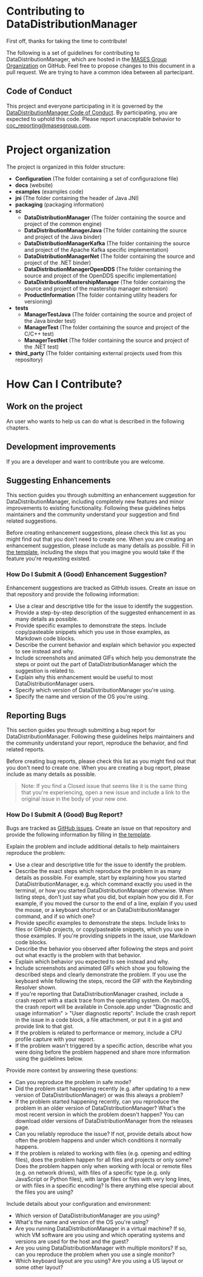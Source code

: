 # Contributing to DataDistributionManager

First off, thanks for taking the time to contribute!

The following is a set of guidelines for contributing to DataDistributionManager, which are hosted in the [MASES Group Organization](https://github.com/masesgroup) on GitHub. Feel free to propose changes to this document in a pull request. We are trying to have a common idea between all partecipant.

## Code of Conduct

This project and everyone participating in it is governed by the [DataDistributionManager Code of Conduct](CODE_OF_CONDUCT.md). By participating, you are expected to uphold this code. Please report unacceptable behavior to [coc_reporting@masesgroup.com](mailto:coc_reporting@masesgroup.com).

# Project organization

The project is organized in this folder structure:

* **Configuration** (The folder containing a set of configurazione file)
* **docs** (website)
* **examples** (examples code)
* **jni** (The folder containing the header of Java JNI)
* **packaging** (packaging information)
* **sc**
	* **DataDistributionManager** (The folder containing the source and project of the common engine)
	* **DataDistributionManagerJava** (The folder containing the source and project of the Java binder)
	* **DataDistributionManagerKafka** (The folder containing the source and project of the Apache Kafka specific implementation)
	* **DataDistributionManagerNet** (The folder containing the source and project of the .NET binder)
	* **DataDistributionManagerOpenDDS** (The folder containing the source and project of the OpenDDS specific implementation)
	* **DataDistributionMastershipManager** (The folder containing the source and project of the mastership manager extension)
	* **ProductInformation** (The folder containing utility headers for versioning)
* **tests**
	* **ManagerTestJava** (The folder containing the source and project of the Java binder test)
	* **ManagerTest** (The folder containing the source and project of the C/C++ test)
	* **ManagerTestNet** (The folder containing the source and project of the .NET test)
* **third_party** (The folder containing external projects used from this repository)

# How Can I Contribute?

## Work on the project

An user who wants to help us can do what is described in the following chapters. 

## Development improvements

If you are a developer and want to contribute you are welcome.

## Suggesting Enhancements

This section guides you through submitting an enhancement suggestion for DataDistributionManager, including completely new features and minor improvements to existing functionality. Following these guidelines helps maintainers and the community understand your suggestion and find related suggestions.

Before creating enhancement suggestions, please check this list as you might find out that you don't need to create one. When you are creating an enhancement suggestion, please include as many details as possible. Fill in [the template](PULL_REQUEST_TEMPLATE.md), including the steps that you imagine you would take if the feature you're requesting existed.

### How Do I Submit A (Good) Enhancement Suggestion?

Enhancement suggestions are tracked as GitHub issues. Create an issue on that repository and provide the following information:

* Use a clear and descriptive title for the issue to identify the suggestion.
* Provide a step-by-step description of the suggested enhancement in as many details as possible.
* Provide specific examples to demonstrate the steps. Include copy/pasteable snippets which you use in those examples, as Markdown code blocks.
* Describe the current behavior and explain which behavior you expected to see instead and why.
* Include screenshots and animated GIFs which help you demonstrate the steps or point out the part of DataDistributionManager which the suggestion is related to. 
* Explain why this enhancement would be useful to most DataDistributionManager users.
* Specify which version of DataDistributionManager you're using.
* Specify the name and version of the OS you're using.

## Reporting Bugs

This section guides you through submitting a bug report for DataDistributionManager. Following these guidelines helps maintainers and the community understand your report, reproduce the behavior, and find related reports.

Before creating bug reports, please check this list as you might find out that you don't need to create one. When you are creating a bug report, please include as many details as possible. 

> Note: If you find a Closed issue that seems like it is the same thing that you're experiencing, open a new issue and include a link to the original issue in the body of your new one.

### How Do I Submit A (Good) Bug Report?

Bugs are tracked as [GitHub issues](https://guides.github.com/features/issues/). Create an issue on that repository and provide the following information by filling in [the template](PULL_REQUEST_TEMPLATE.md).

Explain the problem and include additional details to help maintainers reproduce the problem:

* Use a clear and descriptive title for the issue to identify the problem.
* Describe the exact steps which reproduce the problem in as many details as possible. For example, start by explaining how you started DataDistributionManager, e.g. which command exactly you used in the terminal, or how you started DataDistributionManager otherwise. When listing steps, don't just say what you did, but explain how you did it. For example, if you moved the cursor to the end of a line, explain if you used the mouse, or a keyboard shortcut or an DataDistributionManager command, and if so which one?
* Provide specific examples to demonstrate the steps. Include links to files or GitHub projects, or copy/pasteable snippets, which you use in those examples. If you're providing snippets in the issue, use Markdown code blocks.
* Describe the behavior you observed after following the steps and point out what exactly is the problem with that behavior.
* Explain which behavior you expected to see instead and why.
* Include screenshots and animated GIFs which show you following the described steps and clearly demonstrate the problem. If you use the keyboard while following the steps, record the GIF with the Keybinding Resolver shown.
* If you're reporting that DataDistributionManager crashed, include a crash report with a stack trace from the operating system. On macOS, the crash report will be available in Console.app under "Diagnostic and usage information" > "User diagnostic reports". Include the crash report in the issue in a code block, a file attachment, or put it in a gist and provide link to that gist.
* If the problem is related to performance or memory, include a CPU profile capture with your report.
* If the problem wasn't triggered by a specific action, describe what you were doing before the problem happened and share more information using the guidelines below.

Provide more context by answering these questions:

* Can you reproduce the problem in safe mode?
* Did the problem start happening recently (e.g. after updating to a new version of DataDistributionManager) or was this always a problem?
* If the problem started happening recently, can you reproduce the problem in an older version of DataDistributionManager? What's the most recent version in which the problem doesn't happen? You can download older versions of DataDistributionManager from the releases page.
* Can you reliably reproduce the issue? If not, provide details about how often the problem happens and under which conditions it normally happens.
* If the problem is related to working with files (e.g. opening and editing files), does the problem happen for all files and projects or only some? Does the problem happen only when working with local or remote files (e.g. on network drives), with files of a specific type (e.g. only JavaScript or Python files), with large files or files with very long lines, or with files in a specific encoding? Is there anything else special about the files you are using?

Include details about your configuration and environment:

* Which version of DataDistributionManager are you using? 
* What's the name and version of the OS you're using?
* Are you running DataDistributionManager in a virtual machine? If so, which VM software are you using and which operating systems and versions are used for the host and the guest?
* Are you using DataDistributionManager with multiple monitors? If so, can you reproduce the problem when you use a single monitor?
* Which keyboard layout are you using? Are you using a US layout or some other layout?

